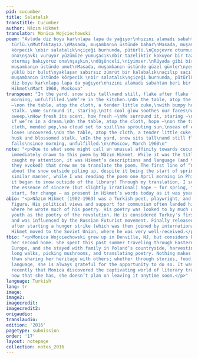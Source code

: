 ```yaml
---
pid: cucumber
title: Salatalık
transtitle: Cucumber
author: Nâzım Hikmet
translator: Monica Wojciechowski
poem: "Avluda diz boyu kar\nlapa lapa da yağıyor\nhızını alamadı sabahtan beri bir
  türlü.\nMutfaktayız.\nMasada, muşambanın üstünde bahar\nMasada, muşambanın üstünde
  körpecik \nbir salatalık\nçiçeği burnunda, pütürlü.\nÇepçevre oturmuş bakıyoruz
  ona\nşavkı vuruyor yüzümüze yumuşacık\nbir tazeliktir kokuyor bir tazelik.\nÇepçevre
  oturmuş bakıyoruz ona\nşaşkın,\ndüşünceli,\niyimser.\nRüyada gibi bir halimiz var.\n\nMasada,
  muşambanın üstünde umut\nMasada, muşambanın üstünde güzel günler\nyeşil bir güneşle
  yüklü bir bulut\nyaklaşan sabırsız zümrüt bir kalabalık\naçılıp saçılacak sevdalar\nmasada,
  muşambanın üstünde körpecik \nbir salatalık\nçiçeği burnunda, pütürlü.\n\nAvluda
  diz boyu kar\nlapa lapa da yağıyor\nhızını alamadı sabahtan beri bir türlü.\n\nNâzım
  Hikmet\nMart 1960, Moskova"
transpoem: "In the yard, snow sits tall\nand still, flake after flake falls\nsince
  morning, unfulfilled.\nWe’re in the kitchen.\nOn the table, atop the cloth, spring
  —\non the table, atop the cloth, a tender little cuke,\nwith bumpy husk and blossomed
  stalk. \nWe surround it, staring.\nIts cool glow soothes our faces\nwith a satin
  sweep.\nHow fresh its scent, how fresh —\nWe surround it, staring —\nbaffled\npensive\nlight\nas
  if we’re in a dream.\nOn the table, atop the cloth, hope —\non the table, atop the
  cloth, mended pep,\na cloud set to spill\na sprouting sun,\nseas of eager seeds\nnearby,\nblooming
  loves uncovered.\nOn the table, atop the cloth, a tender little cuke,\nwith bumpy
  husk and blossomed stalk. \nIn the yard, snow sits tall\nand still flake after flake
  falls\nsince morning, unfulfilled.\n\nMoscow, March 1960\n"
note: "<p>Due to what some might call an unusual affinity towards cucumbers, I was
  immediately drawn to this poem by Nâzım Hikmet. While it was the title that initially
  caught my attention, it was Hikmet’s descriptions and language (and the feelings
  they evoked) that drew me to translate the poem. The first line of “Cucumber” talks
  about the snow outside piling up, despite it being the start of spring. In a conspicuously
  similar manner, while I was reading the poem one April morning in Philadelphia,
  it began to snow outside of the library! Through my translation, I sought to replicate
  the essence of sincere (but slightly irrational) hope — for spring, for a fresh
  start, for change — as present in Hikmet’s words today as it was years ago.</p>"
abio: "<p>Nâzım Hikmet (1902-1963) was a Turkish poet, playwright, and revolutionary
  figure. His political views and support for communism often landed him in jail,
  where he wrote much of his poetry. His poetry was looked to by much of Turkey’s
  youth as the poetry of the revolution. He is considered Turkey's first modern poet
  and was influenced by the Russian Futurist movement. Finally released from jail
  after starting a hunger strike (which was then joined by international figures),
  Hikmet moved to the Soviet Union, where he was very well-received.</p>"
tbio: "<p>Monica Wojciechowski grew up in Denville, NJ, but considers Poland to be
  her second home. She spent this past summer traveling through Eastern and Central
  Europe, and she stayed with family in Poland’s countryside, harvesting fruit, taking
  long walks, picking mushrooms, and translating poetry. Nothing makes Monica happier
  than sharing her heritage with others; whether through stories, food, music, or
  language, she is always grateful for the opportunity to do so. It was not until
  recently that Monica discovered the captivating world of literary translation, but
  now that she has, she doesn’t plan on leaving it anytime soon.</p>"
language: Turkish
lang: tr
image:
image2:
imagecredit:
imagecredit2:
origaudio:
translaudio:
edition: '2016'
pagetype: submission
order: '17'
layout: notepage
collection: notes_2016
---
```

